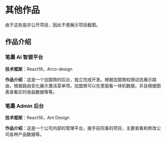 # 其他作品

由于这些是非公开项目，因此不便展示项目截图。

## 作品介绍

### 笔墨 AI 智盟平台

**技术框架**：React18，Arco-design

**作品介绍**：这是一个加盟商的后台，独立完成开发。根据加盟商权限动态展示路由，根据路由变化展示激活菜单项。加盟商可以在里面看一体机数据，并且根据图表查看实时收益数据等等。

### 笔墨 Admin 后台

**技术框架**：React18，Ant Design

**作品介绍**：这是一个公司内部的管理平台，接手前同事的项目，主要查看和修改公司各种产品数据等。
